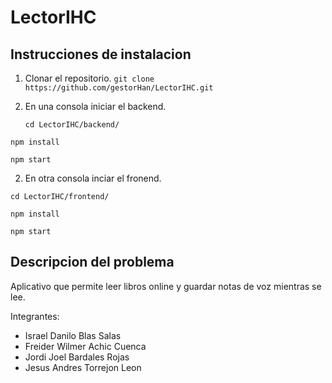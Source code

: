 # LectorIHC
## Instrucciones de instalacion

1. Clonar el repositorio.
 	`git clone https://github.com/gestorHan/LectorIHC.git`

2. En una consola iniciar el backend.

 	`cd LectorIHC/backend/`
  
  `npm install`
  
  `npm start`
  
2. En otra consola inciar el fronend.

  `cd LectorIHC/frontend/`
  
  `npm install`
  
  `npm start`



## Descripcion del problema
Aplicativo que permite leer libros online y guardar notas de voz mientras se lee. 

Integrantes:
* Israel Danilo Blas Salas
* Freider Wilmer Achic Cuenca
* Jordi Joel Bardales Rojas
* Jesus Andres Torrejon Leon
